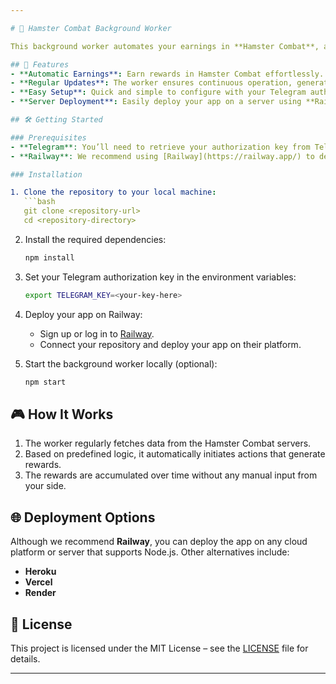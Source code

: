 ```yaml
---

# 🐹 Hamster Combat Background Worker

This background worker automates your earnings in **Hamster Combat**, allowing you to generate rewards automatically and regularly without manual intervention.

## 🚀 Features
- **Automatic Earnings**: Earn rewards in Hamster Combat effortlessly.
- **Regular Updates**: The worker ensures continuous operation, generating rewards at regular intervals.
- **Easy Setup**: Quick and simple to configure with your Telegram authorization key.
- **Server Deployment**: Easily deploy your app on a server using **Railway** for seamless operation.

## 🛠️ Getting Started

### Prerequisites
- **Telegram**: You’ll need to retrieve your authorization key from Telegram’s console view.
- **Railway**: We recommend using [Railway](https://railway.app/) to deploy the worker on a server for continuous operation.

### Installation

1. Clone the repository to your local machine:
   ```bash
   git clone <repository-url>
   cd <repository-directory>
   ```

2. Install the required dependencies:
   ```bash
   npm install
   ```

3. Set your Telegram authorization key in the environment variables:
   ```bash
   export TELEGRAM_KEY=<your-key-here>
   ```

4. Deploy your app on Railway:
   - Sign up or log in to [Railway](https://railway.app/).
   - Connect your repository and deploy your app on their platform.

5. Start the background worker locally (optional):
   ```bash
   npm start
   ```

## 🎮 How It Works

1. The worker regularly fetches data from the Hamster Combat servers.
2. Based on predefined logic, it automatically initiates actions that generate rewards.
3. The rewards are accumulated over time without any manual input from your side.

## 🌐 Deployment Options

Although we recommend **Railway**, you can deploy the app on any cloud platform or server that supports Node.js. Other alternatives include:
- **Heroku**
- **Vercel**
- **Render**

## 📝 License

This project is licensed under the MIT License – see the [LICENSE](LICENSE) file for details.

---
```

